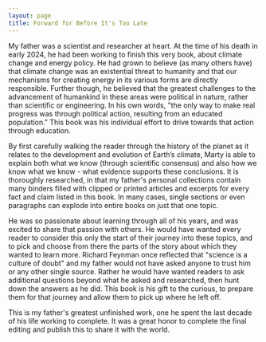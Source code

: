```yaml
---
layout: page
title: Forward for Before It's Too Late
---
```


My father was a scientist and researcher at heart. At the time of his death in early 2024, he had been working to finish this very book, about climate change and energy policy. He had grown to believe (as many others have) that climate change was an existential threat to humanity and that our mechanisms for creating energy in its various forms are directly responsible. Further though, he believed that the greatest challenges to the advancement of humankind in these areas were political in nature, rather than scientific or engineering. In his own words, "the only way to make real progress was through political action, resulting from an educated population." This book was his individual effort to drive towards that action through education.

By first carefully walking the reader through the history of the planet as it relates to the development and evolution of Earth’s climate, Marty is able to explain both what we know (through scientific consensus) and also how we know what we know - what evidence supports these conclusions. It is thoroughly researched, in that my father's personal collections contain many binders filled with clipped or printed articles and excerpts for every fact and claim listed in this book. In many cases, single sections or even paragraphs can explode into entire books on just that one topic.

He was so passionate about learning through all of his years, and was excited to share that passion with others. He would have wanted every reader to consider this only the start of their journey into these topics, and to pick and choose from there the parts of the story about which they wanted to learn more. Richard Feynman once reflected that "science is a culture of doubt" and my father would not have asked anyone to trust him or any other single source. Rather he would have wanted readers to ask additional questions beyond what he asked and researched, then hunt down the answers as he did. This book is his gift to the curious, to prepare them for that journey and allow them to pick up where he left off.

This is my father's greatest unfinished work, one he spent the last decade of his life working to complete. It was a great honor to complete the final editing and publish this to share it with the world.
